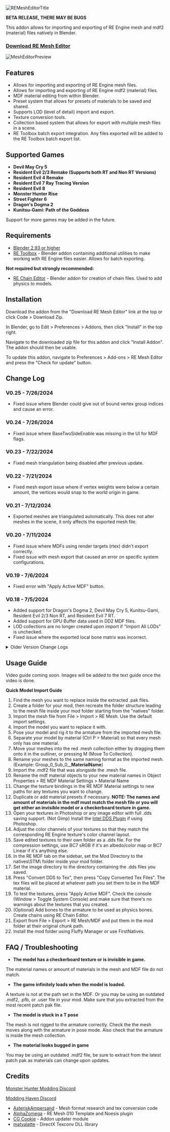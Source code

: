 ![REMeshEditorTitle](https://github.com/NSACloud/RE-Mesh-Editor/assets/46909075/156d0b53-ff4f-43db-9a3d-9e0cbd71326e)

**BETA RELEASE, THERE MAY BE BUGS**

This addon allows for importing and exporting of RE Engine mesh and mdf2 (material) files natively in Blender.
### [Download RE Mesh Editor](https://github.com/NSACloud/RE-Mesh-Editor/archive/refs/heads/main.zip)

![MeshEditorPreview](https://github.com/NSACloud/RE-Mesh-Editor/assets/46909075/e488c6d5-6e15-4dff-9ae2-815d0a1bb142)

## Features
 - Allows for importing and exporting of RE Engine mesh files.
 - Allows for importing and exporting of RE Engine mdf2 (material) files.
 - MDF material editing from within Blender.
 - Preset system that allows for presets of materials to be saved and shared.
 - Supports LOD (level of detail) import and export.
 - Texture conversion tools.
 - Collection based system that allows for export with multiple mesh files in a scene.
 - RE Toolbox batch export integration. Any files exported will be added to the RE Toolbox batch export list.
   
 ## Supported Games
 - **Devil May Cry 5**
 - **Resident Evil 2/3 Remake (Supports both RT and Non RT Versions)**
 - **Resident Evil 4 Remake**
 - **Resident Evil 7 Ray Tracing Version**
 - **Resident Evil 8**
 - **Monster Hunter Rise**
 - **Street Fighter 6**
 - **Dragon's Dogma 2**
 - **Kunitsu-Gami: Path of the Goddess**
 
Support for more games may be added in the future.

## Requirements
* [Blender 2.93 or higher](https://www.blender.org/download/)
* [RE Toolbox](https://github.com/NSACloud/RE-Toolbox) - Blender addon containing additional utilities to make working with RE Engine files easier. Allows for batch exporting.
  
**Not required but strongly recommended:**
* [RE Chain Editor](https://github.com/NSACloud/RE-Chain-Editor) - Blender addon for creation of chain files. Used to add physics to models.

## Installation
Download the addon from the "Download RE Mesh Editor" link at the top or click Code > Download Zip.

In Blender, go to Edit > Preferences > Addons, then click "Install" in the top right.

Navigate to the downloaded zip file for this addon and click "Install Addon". The addon should then be usable.

To update this addon, navigate to Preferences > Add-ons > RE Mesh Editor and press the "Check for update" button.

## Change Log

### V0.25 - 7/26/2024
* Fixed issue where Blender could give out of bound vertex group indices and cause an error.

### V0.24 - 7/26/2024
* Fixed issue where BaseTwoSideEnable was missing in the UI for MDF flags.

### V0.23 - 7/22/2024
* Fixed mesh triangulation being disabled after previous update.

### V0.22 - 7/21/2024
* Fixed mesh export issue where if vertex weights were below a certain amount, the vertices would snap to the world origin in game.

### V0.21 - 7/12/2024
* Exported meshes are triangulated automatically. This does not alter meshes in the scene, it only affects the exported mesh file.

### V0.20 - 7/11/2024
* Fixed issue where MDFs using render targets (rtex) didn't export correctly.
* Fixed issue with mesh export that caused an error on specific system configurations. 

### V0.19 - 7/6/2024
* Fixed error with "Apply Active MDF" button.

### V0.18 - 7/5/2024
* Added support for Dragon's Dogma 2, Devil May Cry 5, Kunitsu-Gami, Resident Evil 2/3 Non RT, and Resident Evil 7 RT.
* Added support for GPU Buffer data used in DD2 MDF files.
* LOD collections are no longer created upon import if "Import All LODs" is unchecked.
* Fixed issue where the exported local bone matrix was incorrect.

<details>
  <summary>Older Version Change Logs</summary>

### V0.17 - 6/16/2024
* Fixed issue where the preserve bone matrices export option didn't work. 

### V0.16 - 6/14/2024
* Fixed issue where low influence weights would be weighted incorrectly upon export.
* Fixed issue where some single weight meshes wouldn't import with weights

### V0.15 - 6/5/2024
* Fixed issue where exported mesh weights would be incorrect due to rounding issues.

### V0.14 - 5/28/2024
* Fixed issue with importing armatures from mesh files exported with Noesis.

### V0.13 - 5/27/2024
* Bone length of imported armatures is now determined by the area of bone weights. This makes areas with closely grouped bones such as faces look less cluttered. This is purely visual and does not affect export.
* Fixed issue where MDF exporting didn't work correctly for Street Fighter 6.
* Fixed issue where exporting an MDF for SF6 didn't check for material mismatches with the mesh.
* Added MMTRS data importing for MDF files. This is only used with SF6.
* Added more unknown values to the flags section of the MDF material flags.
* Fixed issue where texture files in the addon folder will be backed up when the addon is updated.

### V0.12 - 5/21/2024

* Fixed issue with importing SF6 meshes from the latest update.

### V0.11 - 5/20/2024

* Auto Solve Repeated UVs and Split Sharp Edges no longer modifies the meshes in the scene. The changes will only be applied on the exported mesh.
* Split Sharp Edges export option now requires RE Toolbox.
* Fixed issue where merging armatures didn't work correctly.
* Fixed issue where exporting an MDF with more than one mesh collection in a scene could cause warnings about mismatched materials.
* Fixed issue causing some meshes in RE3 to not be importable.


## V0.10 - 5/4/2024

* Fixed issue where exported tangents were incorrect.
* Fixed issue where an error message didn't show for having no meshes in the exported collection.

### V0.9 - 5/3/2024

* Fixed error that could occur when loose geometry was present when exporting.
* Rotation is now applied on imported objects when Y to Z up is enabled (Rotation is now (0,0,0) instead of (0,90,0). Previously imported meshes will still work correctly on export.
* Textures will no longer be repeatedly try to be loaded if an error occurs during attempting to import them.

### V0.8 - 4/29/2024

* Fixed issue causing UV2 to not export correctly.
* Fixed issue where split normals didn't export correctly.
* Fixed issue where a new collection would not be created when importing a mesh with the same name as an existing mesh.
* Fixed issue where a mesh collection would be assigned in the mesh export options even if it didn't exist.
* Replaced "Add Edge Split Modifier" with "Split Sharp Edges" in the mesh export options. Now disabled by default.
* Added tool tips to the chunk path buttons in the addon preferences.

NOTE: RE Toolbox has also been updated. Be sure to update it as well as it contains important fixes to "Solve Repeated UVs".

### V0.7 - 4/28/2024

* Fixed issue where group IDs would be lost upon export if "Import All LODs" was disabled.

### V0.6 - 4/28/2024

* Beta initial release.

 </details>

## Usage Guide

Video guide coming soon. Images will be added to the text guide once the video is done.

**Quick Model Import Guide**

1. Find the mesh you want to replace inside the extracted .pak files.
2. Create a folder for your mod, then recreate the folder structure leading to the mesh file inside your mod folder starting from the "natives" folder.
3. Import the mesh file from File > Import > RE Mesh. Use the default import settings.
4. Import the model you want to replace it with.
5. Pose your model and rig it to the armature from the imported mesh file.
6. Separate your model by material (Ctrl P > Material) so that every mesh only has one material.
7. Move your meshes into the red .mesh collection either by dragging them onto it in the outliner, or pressing M (Move To Collection).
8. Rename your meshes to the same naming format as the imported mesh. (Example: Group_0_Sub_0__**MaterialName**)
9. Import the .mdf2 file that was alongside the .mesh file.
10. Rename the mdf material objects to your new material names in Object Properties > RE MDF Material Settings > Material Name
11. Change the texture bindings in the RE MDF Material settings to new paths for any textures you want to change.
12. Duplicate or add material presets if necessary. **NOTE: The names and amount of materials in the mdf must match the mesh file or you will get either an invisible model or a checkerboard texture in game.**
13. Open your textures in Photoshop or any image editor with full .dds saving support. (Not Gimp) Install the [Intel DDS Plugin](https://www.intel.com/content/www/us/en/developer/articles/tool/intel-texture-works-plugin.html) if using Photoshop.
14. Adjust the color channels of your textures so that they match the corresponding RE Engine texture's color channel layout.
15. Save edited textures to their own folder as a .dds file. For the compression settings, use BC7 sRGB if it's an albedo/color map or BC7 Linear if it's anything else.
16. In the RE MDF tab on the sidebar, set the Mod Directory to the natives\STM\ folder inside your mod folder.
17. Set the image directory to the directory containing the .dds files you saved.
18. Press "Convert DDS to Tex", then press "Copy Converted Tex Files". The tex files will be placed at whatever path you set them to be in the MDF material.
19. To test the textures, press "Apply Active MDF". Check the console (Window > Toggle System Console) and make sure that there's no warnings about the textures that you created.
20. (Optional) Add bones to the armature to be used as physics bones. Create chains using RE Chain Editor.
21. Export from File > Export > RE Mesh/MDF and put them in the mod folder at their original chunk path.
22. Install the mod folder using Fluffy Manager or use FirstNatives.
## FAQ / Troubleshooting
* **The model has a checkerboard texture or is invisible in game.**

The material names or amount of materials in the mesh and MDF file do not match.
* **The game infinitely loads when the model is loaded.**
  
A texture is not at the path set in the MDF. Or you may be using an outdated .mdf2, .pfb, or .user file in your mod. Make sure that you extracted from the most recent patch pak file.
* **The model is stuck in a T pose**
  
The mesh is not rigged to the armature correctly. Check the the mesh moves along with the armature in pose mode. Also check that the armature is inside the mesh collection.
* **The material looks bugged in game**
  
You may be using an outdated .mdf2 file, be sure to extract from the latest patch pak as materials can change upon updates.

## Credits
[Monster Hunter Modding Discord](https://discord.gg/gJwMdhK)

[Modding Haven Discord](https://discord.gg/modding-haven-718224210270617702)
- [AsteriskAmpersand](https://github.com/AsteriskAmpersand) - Mesh format research and tex conversion code
- [AlphaZomega](https://github.com/alphazolam/) - RE Mesh 010 Template and Noesis plugin
- [CG Cookie](https://github.com/CGCookie) - Addon updater module
- [matyalatte](https://github.com/matyalatte/Texconv-Custom-DLL) - DirectX Texconv DLL library
